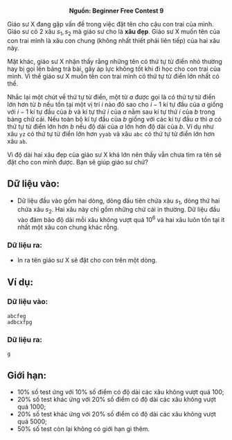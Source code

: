 **<center>Nguồn: Beginner Free Contest 9</center>**

Giáo sư X đang gặp vấn đề trong việc đặt tên cho cậu con trai của mình. Giáo sư có $2$ xâu $s_1, s_2$ mà giáo sư cho là **xâu đẹp**. Giáo sư X muốn tên của con trai mình là xâu con chung (không nhất thiết phải liên tiếp) của hai xâu này.

Mặt khác, giáo sư X nhận thấy rằng những tên có thứ tự từ điển nhỏ thường hay bị gọi lên bảng trả bài, gây áp lực không tốt khi đi học cho con trai của mình. Vì thế giáo sư X muốn tên con trai mình có thứ tự từ điển lớn nhất có thể.

Nhắc lại một chút về thứ tự từ điển, một từ $a$ được gọi là có thứ tự từ điển lớn hơn từ $b$ nếu tồn tại một vị trí $i$ nào đó sao cho $i − 1$ kí tự đầu của $a$ giống với $i − 1$ kí tự đầu của $b$ và kí tự thứ $i$ của $a$ nằm sau kí tự thứ $i$ của $b$ trong bảng chữ cái. Nếu toàn bộ kí tự đầu của $b$ giống với các kí tự đầu $a$ thì $a$ có thứ tự từ điển lớn hơn $b$ nếu độ dài của $a$ lớn hơn độ dài của $b$. Ví dụ như xâu `yz` có thứ tự từ điển lớn hơn `yyab` và xâu `abc` có thứ tự từ điển lớn hơn xâu `ab`.

Vì độ dài hai xâu đẹp của giáo sư X khá lớn nên thầy vẫn chưa tìm ra tên sẽ đặt cho con mình được. Bạn sẽ giúp giáo sư chứ?

## Dữ liệu vào:
- Dữ liệu đầu vào gồm hai dòng, dòng đầu tiên chứa xâu $s_1$, dòng thứ hai chứa xâu $s_2$. Hai xâu này chỉ gồm những chứ cái in thường. Dữ liệu đầu vào đảm bảo độ dài mỗi xâu không vượt quá $10^6$ và hai xâu luôn tồn tại ít nhất một xâu con chung khác rỗng.

### Dữ liệu ra:
- In ra tên giáo sư X sẽ đặt cho con trên một dòng.

## Ví dụ:
### Dữ liệu vào:
```
abcfeg
adbcxfpg
```

### Dữ liệu ra:
```
g
```

## Giới hạn:
- $10\%$ số test ứng với $10\%$ số điểm có độ dài các xâu không vượt quá $100$;
- $20\%$ số test khác ứng với $20\%$ số điểm có độ dài các xâu không vượt quá $1000$;
- $20\%$ số test khác ứng với $20\%$ số điểm có độ dài các xâu không vượt quá $5000$;
- $50\%$ số test còn lại không có giới hạn gì thêm.
